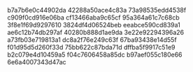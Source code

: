 b7a7b6e0c44902da
42288a50ace4c83a
73a98535edd4538f
c909f0cd916e06ba
cf13466aba9c65cf
95a364a61c7c68cb
3f8e1f69d9297610
3824df4d06524beb
eeabce590cd839a1
ae6c12b74db297af
40280b888d1ae9da
3e22e92294396a26
a73fb03e719813a1
dc8a2f76e249c63f
67ba93438e14d55f
f01d95d5d260f33d
75bb622c87bda71d
dffba5f9917c51e9
b2c079e4d10459a5
f04c7606458a85dc
b97aef055c180e66
6e6a4007343d47ac
